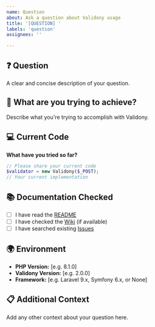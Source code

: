 ```yaml
---
name: Question
about: Ask a question about Validony usage
title: '[QUESTION] '
labels: 'question'
assignees: ''

---
```


## ❓ Question
A clear and concise description of your question.

## 🎯 What are you trying to achieve?
Describe what you're trying to accomplish with Validony.

## 💻 Current Code
**What have you tried so far?**
```php
// Please share your current code
$validator = new Validony($_POST);
// Your current implementation
```

## 📚 Documentation Checked
- [ ] I have read the [README](https://github.com/DaveBugg/Validony/blob/main/README.md)
- [ ] I have checked the [Wiki](https://github.com/DaveBugg/Validony/wiki) (if available)
- [ ] I have searched existing [Issues](https://github.com/DaveBugg/Validony/issues)

## 🌍 Environment
- **PHP Version:** [e.g. 8.1.0]
- **Validony Version:** [e.g. 2.0.0]
- **Framework:** [e.g. Laravel 9.x, Symfony 6.x, or None]

## 📋 Additional Context
Add any other context about your question here. 